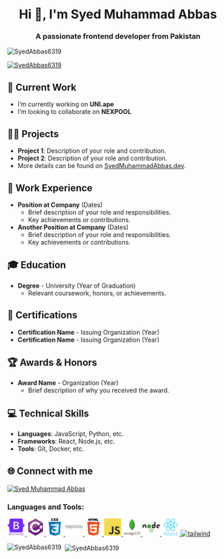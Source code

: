 <h1 align="center">Hi 👋, I'm Syed Muhammad Abbas</h1>
<h3 align="center">A passionate frontend developer from Pakistan</h3>

<p align="left"> 
  <img src="https://komarev.com/ghpvc/?username=SyedAbbas6319&label=Profile%20views&color=0e75b6&style=flat" alt="SyedAbbas6319" /> 
</p>

<p align="left"> 
  <a href="https://github.com/ryo-ma/github-profile-trophy">
    <img src="https://github-profile-trophy.vercel.app/?username=SyedAbbas6319" alt="SyedAbbas6319" />
  </a> 
</p>

## 🔭 Current Work
- I’m currently working on **UNI.ape**
- I’m looking to collaborate on **NEXPOOL**

## 👨‍💻 Projects
- **Project 1**: Description of your role and contribution.
- **Project 2**: Description of your role and contribution.
- More details can be found on [SyedMuhammadAbbas.dev](https://SyedMuhammadAbbas.dev).

## 💼 Work Experience
- **Position at Company** (Dates)
  - Brief description of your role and responsibilities.
  - Key achievements or contributions.
- **Another Position at Company** (Dates)
  - Brief description of your role and responsibilities.
  - Key achievements or contributions.

## 🎓 Education
- **Degree** - University (Year of Graduation)
  - Relevant coursework, honors, or achievements.
  
## 📜 Certifications
- **Certification Name** - Issuing Organization (Year)
- **Certification Name** - Issuing Organization (Year)

## 🏆 Awards & Honors
- **Award Name** - Organization (Year)
  - Brief description of why you received the award.

## 💻 Technical Skills
- **Languages**: JavaScript, Python, etc.
- **Frameworks**: React, Node.js, etc.
- **Tools**: Git, Docker, etc.

## 🌐 Connect with me
<p align="left">
  <a href="https://www.linkedin.com/in/syed-muhammad-abbas-7a1201215" target="blank">
    <img align="center" src="https://raw.githubusercontent.com/rahuldkjain/github-profile-readme-generator/master/src/images/icons/Social/linked-in-alt.svg" alt="Syed Muhammad Abbas" height="30" width="40" />
  </a>
</p>

<h3 align="left">Languages and Tools:</h3>
<p align="left"> 
  <a href="https://getbootstrap.com" target="_blank" rel="noreferrer"> 
    <img src="https://raw.githubusercontent.com/devicons/devicon/master/icons/bootstrap/bootstrap-plain-wordmark.svg" alt="bootstrap" width="40" height="40"/> 
  </a> 
  <a href="https://www.w3schools.com/cs/" target="_blank" rel="noreferrer"> 
    <img src="https://raw.githubusercontent.com/devicons/devicon/master/icons/csharp/csharp-original.svg" alt="csharp" width="40" height="40"/> 
  </a> 
  <a href="https://www.w3schools.com/css/" target="_blank" rel="noreferrer"> 
    <img src="https://raw.githubusercontent.com/devicons/devicon/master/icons/css3/css3-original-wordmark.svg" alt="css3" width="40" height="40"/> 
  </a> 
  <a href="https://expressjs.com" target="_blank" rel="noreferrer"> 
    <img src="https://raw.githubusercontent.com/devicons/devicon/master/icons/express/express-original-wordmark.svg" alt="express" width="40" height="40"/> 
  </a> 
  <a href="https://www.w3.org/html/" target="_blank" rel="noreferrer"> 
    <img src="https://raw.githubusercontent.com/devicons/devicon/master/icons/html5/html5-original-wordmark.svg" alt="html5" width="40" height="40"/> 
  </a> 
  <a href="https://developer.mozilla.org/en-US/docs/Web/JavaScript" target="_blank" rel="noreferrer"> 
    <img src="https://raw.githubusercontent.com/devicons/devicon/master/icons/javascript/javascript-original.svg" alt="javascript" width="40" height="40"/> 
  </a> 
  <a href="https://www.mongodb.com/" target="_blank" rel="noreferrer"> 
    <img src="https://raw.githubusercontent.com/devicons/devicon/master/icons/mongodb/mongodb-original-wordmark.svg" alt="mongodb" width="40" height="40"/> 
  </a> 
  <a href="https://nodejs.org" target="_blank" rel="noreferrer"> 
    <img src="https://raw.githubusercontent.com/devicons/devicon/master/icons/nodejs/nodejs-original-wordmark.svg" alt="nodejs" width="40" height="40"/> 
  </a> 
  <a href="https://reactjs.org/" target="_blank" rel="noreferrer"> 
    <img src="https://raw.githubusercontent.com/devicons/devicon/master/icons/react/react-original-wordmark.svg" alt="react" width="40" height="40"/> 
  </a> 
  <a href="https://tailwindcss.com/" target="_blank" rel="noreferrer"> 
    <img src="https://www.vectorlogo.zone/logos/tailwindcss/tailwindcss-icon.svg" alt="tailwind" width="40" height="40"/> 
  </a> 
</p>

<p>
  <img align="left" src="https://github-readme-stats.vercel.app/api/top-langs?username=SyedAbbas6319&show_icons=true&locale=en&layout=compact" alt="SyedAbbas6319" />
</p>

<p>&nbsp;
  <img align="center" src="https://github-readme-stats.vercel.app/api?username=SyedAbbas6319&show_icons=true&locale=en" alt="SyedAbbas6319" />
</p>
